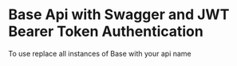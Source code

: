 # Base Api with Swagger and JWT Bearer Token Authentication

To use replace all instances of Base with your api name
